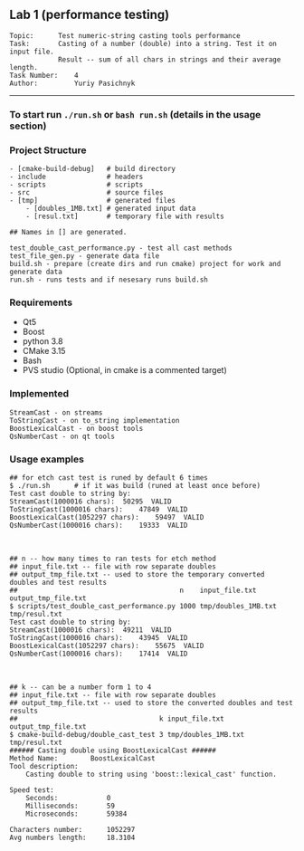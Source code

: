 ## Lab 1 (performance testing)

    Topic:      Test numeric-string casting tools performance
    Task:       Casting of a number (double) into a string. Test it on input file.
                Result -- sum of all chars in strings and their average length.
    Task Number:    4
    Author:         Yuriy Pasichnyk 
----
### To start run ```./run.sh``` or ```bash run.sh``` (details in the usage section)

### Project Structure

    - [cmake-build-debug]   # build directory
    - include               # headers
    - scripts               # scripts
    - src                   # source files
    - [tmp]                 # generated files
        - [doubles_1MB.txt] # generated input data
        - [resul.txt]       # temporary file with results
        
    ## Names in [] are generated. 

    test_double_cast_performance.py - test all cast methods
    test_file_gen.py - generate data file
    build.sh - prepare (create dirs and run cmake) project for work and generate data
    run.sh - runs tests and if nesesary runs build.sh

### Requirements

- Qt5
- Boost
- python 3.8
- CMake 3.15
- Bash
- PVS studio (Optional, in cmake is a commented target)

### Implemented

    StreamCast - on streams
    ToStringCast - on to_string implementation
    BoostLexicalCast - on boost tools
    QsNumberCast - on qt tools
    
### Usage examples

    ## for etch cast test is runed by default 6 times
    $ ./run.sh      # if it was build (runed at least once before)
    Test cast double to string by:
    StreamCast(1000016 chars):	50295  VALID
    ToStringCast(1000016 chars):	47849  VALID
    BoostLexicalCast(1052297 chars):	59497  VALID
    QsNumberCast(1000016 chars):	19333  VALID
   
<br>
    
    ## n -- how many times to ran tests for etch method
    ## input_file.txt -- file with row separate doubles
    ## output_tmp_file.txt -- used to store the temporary converted doubles and test results
    ##                                        n    input_file.txt      output_tmp_file.txt
    $ scripts/test_double_cast_performance.py 1000 tmp/doubles_1MB.txt tmp/resul.txt
    Test cast double to string by:
    StreamCast(1000016 chars):	49211  VALID
    ToStringCast(1000016 chars):	43945  VALID
    BoostLexicalCast(1052297 chars):	55675  VALID
    QsNumberCast(1000016 chars):	17414  VALID

<br>

    ## k -- can be a number form 1 to 4
    ## input_file.txt -- file with row separate doubles
    ## output_tmp_file.txt -- used to store the converted doubles and test results
    ##                                   k input_file.txt      output_tmp_file.txt
    $ cmake-build-debug/double_cast_test 3 tmp/doubles_1MB.txt tmp/resul.txt
    ###### Casting double using BoostLexicalCast ######
    Method Name:		BoostLexicalCast
    Tool description:
    	Casting double to string using 'boost::lexical_cast' function.
    
    Speed test:
    	Seconds:			0
    	Milliseconds:		59
    	Microseconds:		59384
    
    Characters number:		1052297
    Avg numbers length:		18.3104
